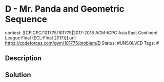 # D - Mr. Panda and Geometric Sequence

contest: [[CFICPC/101775/101775|2017-2018 ACM-ICPC Asia East Continent League Final (ECL-Final 2017)]]
url: https://codeforces.com/gym/101775/problem/D
Status: #UNSOLVED
Tags: #

## Description

## Solution

